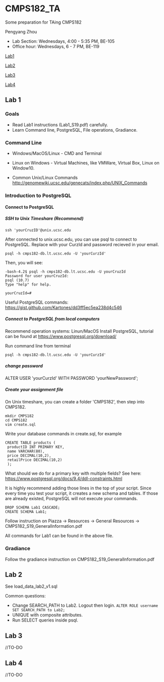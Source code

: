 # CMPS182_TA
Some preparation for TAing CMPS182

Pengyang Zhou
- Lab Section: Wednesdays, 4:00 - 5:35 PM, BE-105
- Office hour: Wednesdays, 6 - 7 PM, BE-119

[Lab1](#lab-1)

[Lab2](#lab-2)

[Lab3](#lab-3)

[Lab4](#lab-4)

## Lab 1
### Goals
- Read Lab1 instructions (Lab1_S19.pdf) carefully. 
- Learn Command line, PostgreSQL, File operations, Gradiance.
### Command Line
- Windows/MacOS/Linux - CMD and Terminal
- Linux on Windows - Virtual Machines, like VMWare, Virtual Box, Linux on Window10.

- Common Unix/Linux Commands
http://genomewiki.ucsc.edu/genecats/index.php/UNIX_Commands

### Introduction to PostgreSQL

#### Connect to PostgreSQL
##### SSH to Unix Timeshare (Recommend)

```
ssh 'yourCruzID'@unix.ucsc.edu
```
After connected to unix.ucsc.edu, you can use psql to connect to PostgreSQL. Replace with your CurzId and password recieved in your email.
```
psql -h cmps182-db.lt.ucsc.edu -U 'yourCurzId'
```
Then, you will see:
```
-bash-4.2$ psql -h cmps182-db.lt.ucsc.edu -U yourCruzId
Password for user yourCruzId:
psql (10.7)
Type "help" for help.

yourCruzId=#
```

Useful PostgreSQL commands:
https://gist.github.com/Kartones/dd3ff5ec5ea238d4c546


##### Connect to PostgreSQL from local computers
Recommend operation systems: Linun/MacOS
Install PostgreSQL, tutorial can be found at https://www.postgresql.org/download/

Run command line from terminal
```
psql -h cmps182-db.lt.ucsc.edu -U 'yourCurzId'
```
##### change password
ALTER USER 'yourCurzId' WITH PASSWORD 'yourNewPassword';

##### Create your assignment file
On Unix timeshare, you can create a folder 'CMPS182', then step into CMPS182.
```
mkdir CMPS182
cd CMPS182
vim create.sql
```
Write your database commands in create.sql, for example
```
CREATE TABLE products (
 productID INT PRIMARY KEY,
 name VARCHAR(80),
 price DECIMAL(10,2),
 retailPrice DECIMAL(10,2) 
 ); 
```
What should we do for a primary key with multiple fields? See here: https://www.postgresql.org/docs/9.4/ddl-constraints.html

It is highly recommend adding those lines in the top of your script. Since every time you test your script, it creates a new schema and tables. If those are already existed, PostgreSQL will not execute your commands.
```
DROP SCHEMA Lab1 CASCADE;
CREATE SCHEMA Lab1;
```

Follow instruction on Piazza -> Resources -> General Resources -> CMPS182_S19_GeneralInformation.pdf

All commands for Lab1 can be found in the above file.

### Gradiance
Follow the gradiance instruction on CMPS182_S19_GeneralInformation.pdf


## Lab 2

See load_data_lab2_v1.sql

Common questions:

- Change SEARCH_PATH to Lab2. Logout then login. 
```ALTER ROLE username SET SEARCH_PATH to Lab2;```
- UNIQUE with composite attributes.
- Run SELECT queries inside psql.


## Lab 3
//TO-DO

## Lab 4
//TO-DO